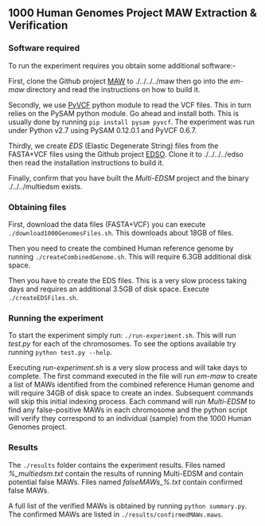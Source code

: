 ## 1000 Human Genomes Project MAW Extraction & Verification

### Software required

To run the experiment requires you obtain some additional software:-

First, clone the Github project [MAW](https://github.com/solonas13/maw) to
./../../../maw then go into the *em-maw* directory and read the instructions on
how to build it.

Secondly, we use [PyVCF](https://github.com/jamescasbon/PyVCF) python module to
read the VCF files. This in turn relies on the PySAM python module. Go ahead and
install both. This is usually done by running `pip install pysam pyvcf`. The
experiment was run under Python v2.7 using PySAM 0.12.0.1 and PyVCF 0.6.7.

Thirdly, we create *EDS* (Elastic Degenerate String) files from the FASTA+VCF
files using the Github project [EDSO](https://github.com/webmasterar/edso).
Clone it to ./../../../edso then read the installation instructions to build it.

Finally, confirm that you have built the *Multi-EDSM* project and the binary
./../../multiedsm exists.

### Obtaining files

First, download the data files (FASTA+VCF) you can execute
`./download1000GenomesFiles.sh`. This downloads about 18GB of files.

Then you need to create the combined Human reference genome by running
`./createCombinedGenome.sh`. This will require 6.3GB additional disk space.

Then you have to create the EDS files. This is a very slow process taking days
and requires an additional 3.5GB of disk space. Execute `./createEDSFiles.sh`.

### Running the experiment

To start the experiment simply run: `./run-experiment.sh`. This will run *test.py*
for each of the chromosomes. To see the options available try running
`python test.py --help`.

Executing *run-experiment.sh* is a very slow process and will take days to complete.
The first command executed in the file will run *em-maw* to create a list of MAWs
identified from the combined reference Human genome and will require 34GB of disk
space to create an index. Subsequent commands will skip this initial indexing process.
Each command will run *Multi-EDSM* to find any false-positive MAWs in each
chromosome and the python script will verify they correspond to an individual
(sample) from the 1000 Human Genomes project.

### Results

The `./results` folder contains the experiment results. Files named
*%_multiedsm.txt* contain the results of running Multi-EDSM and contain potential
false MAWs. Files named *falseMAWs_%.txt* contain confirmed false MAWs.

A full list of the verified MAWs is obtained by running `python summary.py`.
The confirmed MAWs are listed in `./results/confirmedMAWs.maws`.
